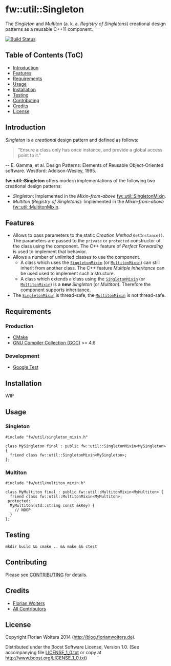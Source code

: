 # fw::util::Singleton

The *Singleton* and *Multiton* (a. k. a. *Registry of Singletons*) creational
design patterns as a reusable C++11 component.

[![Build Status](https://travis-ci.org/FlorianWolters/cpp-component-util-singleton.svg)](https://travis-ci.org/FlorianWolters/cpp-component-util-singleton)

## Table of Contents (ToC)

* [Introduction](#introduction)
* [Features](#features)
* [Requirements](#requirements)
* [Usage](#usage)
* [Installation](#installation)
* [Testing](#testing)
* [Contributing](#contributing)
* [Credits](#credits)
* [License](#license)

## Introduction

*Singleton* is a *creational* design pattern and defined as follows:

> "Ensure a class only has once instance, and provide a global access point to
> it."

-- E. Gamma, et al. Design Patterns: Elements of Reusable Object-Oriented
software. Westford: Addison-Wesley, 1995.

**fw::util::Singleton** offers modern implementations of the following two
creational design patterns:

* *Singleton*: Implemented in the *Mixin-from-above*
  [fw::util::SingletonMixin][10].
* *Multiton* (*Registry of Singletons*): Implemented in the *Mixin-from-above*
  [fw::util::MultitonMixin][11].

## Features

* Allows to pass parameters to the static *Creation Method* `GetInstance()`. The
  parameters are passed to the `private` or `protected` constructor of the class
  using the component. The C++ feature of *Perfect Forwarding* is used to
  implement that behavior.
* Allows a number of unlimited classes to use the component.
    * A class which uses the [`SingletonMixin`][10] (or [`MultitonMixin`][11])
      can still inherit from another class. The C++ feature *Multiple
      Inheritance* can be used used to implement such a structure.
    * A class which extends a class using the [`SingletonMixin`][10] (or
     [`MultitonMixin`][11]) is a **new** *Singleton* (or *Multiton*). Therefore
     the component supports inheritance.
* The [`SingletonMixin`][10] is thread-safe, the [`MultitonMixin`][11] is not
  thread-safe.

## Requirements

### Production

* [CMake][1]
* [GNU Compiler Collection (GCC)][2] >= 4.6

### Development

* [Google Test][3]

## Installation

WIP

## Usage

### Singleton

    #include "fw/util/singleton_mixin.h"

    class MySingleton final : public fw::util::SingletonMixin<MySingleton> {
      friend class fw::util::SingletonMixin<MySingleton>;
    };

### Multiton

    #include "fw/util/multiton_mixin.h"

    class MyMultiton final : public fw::util::MultitonMixin<MyMultiton> {
      friend class fw::util::MultitonMixin<MyMultiton>;
     protected:
      MyMultiton(std::string const &kKey) {
        // NOOP
      }
    };

## Testing

    mkdir build && cmake .. && make && ctest

## Contributing

Please see [CONTRIBUTING](CONTRIBUTING.md) for details.

## Credits

* [Florian Wolters][100]
* [All Contributors][101]

## License

Copyright Florian Wolters 2014 (http://blog.florianwolters.de).

Distributed under the Boost Software License, Version 1.0. (See accompanying
file [LICENSE_1_0.txt](LICENSE_1_0.txt) or copy at
<http://www.boost.org/LICENSE_1_0.txt>)

[1]: http://cmake.org
     "CMake"
[2]: https://gcc.gnu.org
     "GCC, the GNU Compiler Collection"
[3]: https://code.google.com/p/googletest
     "Google Test"
[10]: include/fw/util/singleton_mixin.cc
      "fw::util::SingletonMixin"
[11]: include/fw/util/multiton_mixin.cc
      "fw::util::MultitonMixin"
[100]: https://github.com/FlorianWolters
       "FlorianWolters · GitHub"
[101]: https://github.com/FlorianWolters/cpp-component-util-singleton/contributors
       "Contributors to FlorianWolters/cpp-component-util-singleton"
